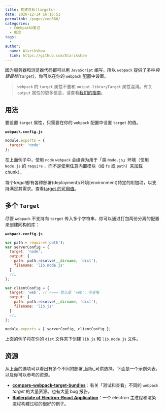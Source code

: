 ```yaml
---
title: 构建目标(targets)
date: 2020-12-14 16:16:51
permalink: /pages/cee560/
categories:
  - 《Webpack》笔记
  - 概念
tags:
  - 
author: 
  name: Alarikshaw
  link: https://github.com/Alarikshaw
---
```


因为服务器和浏览器代码都可以用 `JavaScript` 编写，所以 `webpack` 提供了多种*构建目标(`target`)*，你可以在你的 `webpack` [配置](https://www.webpackjs.com/configuration)中设置。

> `webpack` 的 `target` 属性不要和 `output.libraryTarget` 属性混淆。有关 `output` 属性的更多信息，请查看[我们的指南](https://www.webpackjs.com/concepts/output)。

## 用法

要设置 `target` 属性，只需要在你的 `webpack` 配置中设置 `target` 的值。

**`webpack.config.js`**

```js
module.exports = {
  target: 'node'
};
```

在上面例子中，使用 `node` `webpack` 会编译为用于「类 `Node.js`」环境（使用 `Node.js` 的 `require` ，而不是使用任意内置模块（如 `fs` 或 `path`）来加载 chunk）。

每个*target*都有各种部署(deployment)/环境(environment)特定的附加项，以支持满足其需求。查看[target 的可用值](https://www.webpackjs.com/configuration/target)。

## 多个 `Target`

尽管 `webpack` 不支持向 `target` 传入多个字符串，你可以通过打包两份分离的配置来创建同构的库：

**`webpack.config.js`**

```js
var path = require('path');
var serverConfig = {
  target: 'node',
  output: {
    path: path.resolve(__dirname, 'dist'),
    filename: 'lib.node.js'
  }
  //…
};

var clientConfig = {
  target: 'web', // <=== 默认是 'web'，可省略
  output: {
    path: path.resolve(__dirname, 'dist'),
    filename: 'lib.js'
  }
  //…
};

module.exports = [ serverConfig, clientConfig ];
```

上面的例子将在你的 `dist` 文件夹下创建 `lib.js` 和 `lib.node.js` 文件。

## 资源

从上面的选项可以看出有多个不同的部署_目标_可供选择。下面是一个示例列表，以及你可以参考的资源。

- **[compare-webpack-target-bundles](https://github.com/TheLarkInn/compare-webpack-target-bundles)**：有关「测试和查看」不同的 `webpack` *target* 的大量资源。也有大量 bug 报告。
- **[Boilerplate of Electron-React Application](https://github.com/chentsulin/electron-react-boilerplate)**：一个 electron 主进程和渲染进程构建过程的很好的例子。